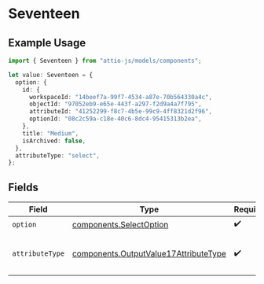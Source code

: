 # Seventeen

## Example Usage

```typescript
import { Seventeen } from "attio-js/models/components";

let value: Seventeen = {
  option: {
    id: {
      workspaceId: "14beef7a-99f7-4534-a87e-70b564330a4c",
      objectId: "97052eb9-e65e-443f-a297-f2d9a4a7f795",
      attributeId: "41252299-f8c7-4b5e-99c9-4ff8321d2f96",
      optionId: "08c2c59a-c18e-40c6-8dc4-95415313b2ea",
    },
    title: "Medium",
    isArchived: false,
  },
  attributeType: "select",
};
```

## Fields

| Field                                                                                          | Type                                                                                           | Required                                                                                       | Description                                                                                    | Example                                                                                        |
| ---------------------------------------------------------------------------------------------- | ---------------------------------------------------------------------------------------------- | ---------------------------------------------------------------------------------------------- | ---------------------------------------------------------------------------------------------- | ---------------------------------------------------------------------------------------------- |
| `option`                                                                                       | [components.SelectOption](../../models/components/selectoption.md)                             | :heavy_check_mark:                                                                             | N/A                                                                                            |                                                                                                |
| `attributeType`                                                                                | [components.OutputValue17AttributeType](../../models/components/outputvalue17attributetype.md) | :heavy_check_mark:                                                                             | The attribute type of the value.                                                               | select                                                                                         |